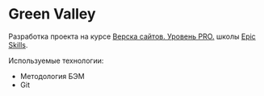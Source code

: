 # Green Valley
Разработка проекта на курсе [Верска сайтов. Уровень PRO.](http://epixx.ru/learn/html-pro) школы [Epic Skills](http://epixx.ru).

Используемые технологии:
* Методология БЭМ
* Git